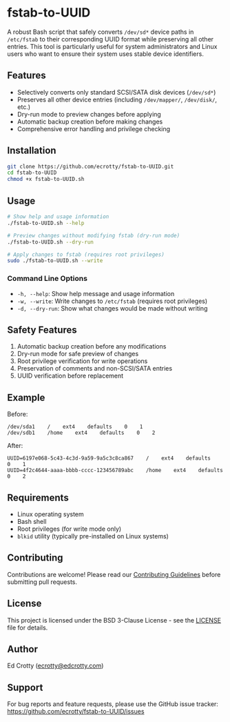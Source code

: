# fstab-to-UUID

A robust Bash script that safely converts `/dev/sd*` device paths in `/etc/fstab` to their corresponding UUID format while preserving all other entries. This tool is particularly useful for system administrators and Linux users who want to ensure their system uses stable device identifiers.

## Features

- Selectively converts only standard SCSI/SATA disk devices (`/dev/sd*`)
- Preserves all other device entries (including `/dev/mapper/`, `/dev/disk/`, etc.)
- Dry-run mode to preview changes before applying
- Automatic backup creation before making changes
- Comprehensive error handling and privilege checking

## Installation

```bash
git clone https://github.com/ecrotty/fstab-to-UUID.git
cd fstab-to-UUID
chmod +x fstab-to-UUID.sh
```

## Usage

```bash
# Show help and usage information
./fstab-to-UUID.sh --help

# Preview changes without modifying fstab (dry-run mode)
./fstab-to-UUID.sh --dry-run

# Apply changes to fstab (requires root privileges)
sudo ./fstab-to-UUID.sh --write
```

### Command Line Options

- `-h, --help`: Show help message and usage information
- `-w, --write`: Write changes to `/etc/fstab` (requires root privileges)
- `-d, --dry-run`: Show what changes would be made without writing

## Safety Features

1. Automatic backup creation before any modifications
2. Dry-run mode for safe preview of changes
3. Root privilege verification for write operations
4. Preservation of comments and non-SCSI/SATA entries
5. UUID verification before replacement

## Example

Before:
```
/dev/sda1    /    ext4    defaults    0    1
/dev/sdb1    /home    ext4    defaults    0    2
```

After:
```
UUID=6197e068-5c43-4c3d-9a59-9a5c3c8ca867    /    ext4    defaults    0    1
UUID=4f2c4644-aaaa-bbbb-cccc-123456789abc    /home    ext4    defaults    0    2
```

## Requirements

- Linux operating system
- Bash shell
- Root privileges (for write mode only)
- `blkid` utility (typically pre-installed on Linux systems)

## Contributing

Contributions are welcome! Please read our [Contributing Guidelines](CONTRIBUTING.md) before submitting pull requests.

## License

This project is licensed under the BSD 3-Clause License - see the [LICENSE](LICENSE) file for details.

## Author

Ed Crotty (ecrotty@edcrotty.com)

## Support

For bug reports and feature requests, please use the GitHub issue tracker:
https://github.com/ecrotty/fstab-to-UUID/issues

